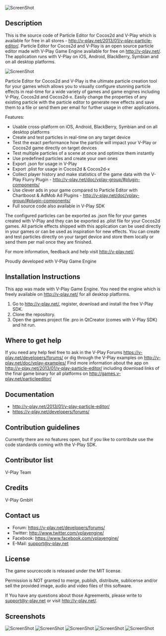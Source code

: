 ![ScreenShot](http://v-play.net/support/vplay-logo-simple-trans.png)

Description
-----------
This is the source code of Particle Editor for Cocos2d and V-Play which is available for free in all stores - http://v-play.net/2013/01/v-play-particle-editor/. Particle Editor for Cocos2d and V-Play is an open source particle editor made with V-Play Game Engine available for free on http://v-play.net/. The application runs with V-Play on iOS, Android, BlackBerry, Symbian and on all desktop platforms. 

![ScreenShot](http://v-play.net/games/particleeditor/pe1.jpeg)

Particle Editor for Cocos2d and V-Play is the ultimate particle creation tool for your games which allows you to visually configure stunning particle effects in real-time for a wide variety of games and game engines including V-Play, Cocos2d and Cocos2d-x. Easily change the properties of any existing particle with the particle editor to generate new effects and save them to a file or send them per email for further usage in other applications. 

Features:
- Usable cross-platform on iOS, Android, BlackBerry, Symbian and on all desktop platforms
- Create and test particles in real-time on any target device 
- Test the exact performance how the particle will impact your V-Play or Cocos2d game directly on target devices 
- Test multiple particles of a scene at once and optimize them instantly 
- Use predefined particles and create your own ones 
- Export .json for usage in V-Play 
- Export .plist for usage in Cocos2d & Cocos2d-x 
- Collect player history and make statistics of the game data with the V-Play Flurry Plugin - http://v-play.net/doc/vplay-group/#plugin-components/
- Use clever ads in your game compared to Particle Editor with Chartboost & AdMob Ad Plugins - http://v-play.net/doc/vplay-group/#plugin-components/
- Full source code also available in V-Play SDK 

The configured particles can be exported as .json file for your games created with V-Play and they can be exported as .plist file for your Cocos2d games. All particle effects shipped with this application can be used directly in your games or can be used as inspiration for new effects. You can create and test particles directly on your target device and store them locally or send them per mail once they are finished. 

For more information, feedback and help visit http://v-play.net/. 

Proudly developed with V-Play Game Engine

Installation Instructions
-------------------------
This app was made with V-Play Game Engine. You need the engine which is freely available on http://v-play.net/ for all desktop platforms.

1. Go to http://v-play.net/, register, download and install the free V-Play SDK. 
2. Clone the repository.
3. Open the games project file .pro in QtCreator (comes with V-Play SDK) and hit run.

 
Where to get help
-----------------
If you need any help feel free to ask in the V-Play Forums https://v-play.net/developers/forums/ or dig through the V-Play examples on http://v-play.net/doc/vplay-examples/
Find more information about the app on http://v-play.net/2013/01/v-play-particle-editor/ including download links of the final game binary for all platforms on http://games.v-play.net/particleeditor/

Documentation
-------------
- http://v-play.net/2013/01/v-play-particle-editor/
- https://v-play.net/developers/forums/ 

Contribution guidelines 
-----------------------
Currently there are no features open, but if you like to contribute use the code standards coming with the V-Play SDK.

Contributor list 
----------------
V-Play Team

Credits 
-------
V-Play GmbH

Contact us 
----------
- Forum: https://v-play.net/developers/forums/ 
- Twitter: http://www.twitter.com/vplayengine/
- Facebook: https://www.facebook.com/vplayengine/
- E-Mail: support@v-play.net

License  
-------
The game sourcecode is released under the MIT license.

Permission is NOT granted to merge, publish, distribute, sublicense and/or 
sell the provided image, audio and video files of this software.

If You have any questions about those Agreements, please write to support@v-play.net 
or visit http://v-play.net/.

Screenshots  
-----------
![ScreenShot](http://v-play.net/games/particleeditor/pe1.jpeg)
![ScreenShot](http://v-play.net/games/particleeditor/pe2.jpeg)
![ScreenShot](http://v-play.net/games/particleeditor/pe3.jpeg)
![ScreenShot](http://v-play.net/games/particleeditor/pe4.jpeg)
![ScreenShot](http://v-play.net/games/particleeditor/pe5.jpeg)